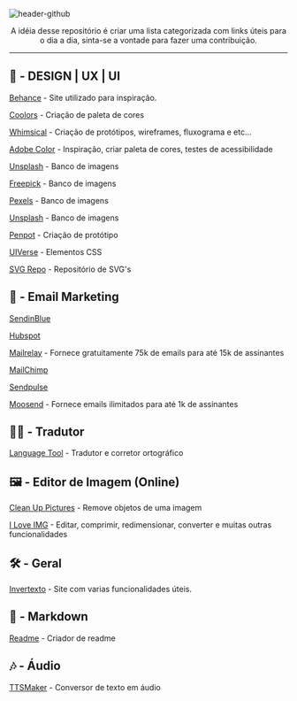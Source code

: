 ![header-github](https://user-images.githubusercontent.com/60391792/143162596-eb7ed145-a2eb-4eef-91d9-27f10a118c9c.png)
<p align="center">A idéia desse repositório é criar uma lista categorizada com links úteis para o dia a dia, sinta-se a vontade para fazer uma contribuição.</p>


-----------


## 🎨 - DESIGN | UX | UI

[Behance](https://www.behance.net) - Site utilizado para inspiração.
 
[Coolors](https://coolors.co) - Criação de paleta de cores

[Whimsical](https://whimsical.com/) - Criação de protótipos, wireframes, fluxograma e etc...

[Adobe Color](https://color.adobe.com/) - Inspiração, criar paleta de cores, testes de acessibilidade

[Unsplash](https://unsplash.com/) - Banco de imagens

[Freepick](https://br.freepik.com/home) - Banco de imagens

[Pexels](https://www.pexels.com/pt-br/) - Banco de imagens

[Unsplash](https://unsplash.com/) - Banco de imagens

[Penpot](https://penpot.app/) - Criação de protótipo

[UIVerse](https://uiverse.io) - Elementos CSS

[SVG Repo](https://www.svgrepo.com/) - Repositório de SVG's

## 📧 - Email Marketing

[SendinBlue](https://pt.sendinblue.com/)

[Hubspot](https://br.hubspot.com/pricing/crm?hubs_content=br.hubspot.com%2F&hubs_content-cta=hsg-nav__link-active)

[Mailrelay](https://mailrelay.com) - Fornece gratuitamente 75k de emails para até 15k de assinantes

[MailChimp](https://mailchimp.com/pt-br/)

[Sendpulse](https://sendpulse.com/br)

[Moosend](https://moosend.com/pricing/) - Fornece emails ilimitados para até 1k de assinantes

## 👨‍🏫 - Tradutor
[Language Tool](https://languagetool.org/pt-BR) - Tradutor e corretor ortográfico

## 🖼 - Editor de Imagem (Online)
[Clean Up Pictures](https://cleanup.pictures/) - Remove objetos de uma imagem

[I Love IMG](https://www.iloveimg.com/pt) - Editar, comprimir, redimensionar, converter e muitas outras funcionalidades

## 🛠 - Geral
[Invertexto](https://api.invertexto.com/) - Site com varias funcionalidades úteis.

## 📧 - Markdown
[Readme](https://readme.so/pt) - Criador de readme

## 🎶 - Áudio
[TTSMaker](https://ttsmaker.com/br) - Conversor de texto em áudio
